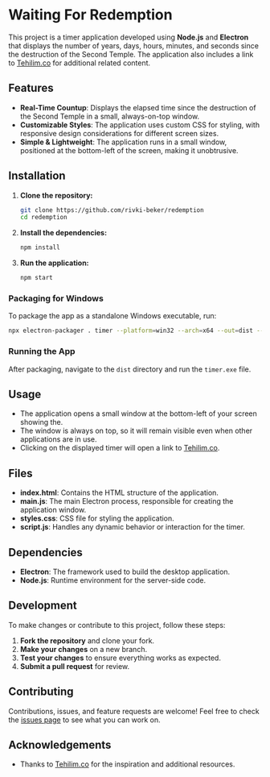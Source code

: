 # Waiting For Redemption

This project is a timer application developed using **Node.js** and **Electron** that displays the number of years, days, hours, minutes, and seconds since the destruction of the Second Temple. The application also includes a link to [Tehilim.co](https://tehilim.co/) for additional related content.

## Features

- **Real-Time Countup**: Displays the elapsed time since the destruction of the Second Temple in a small, always-on-top window.
- **Customizable Styles**: The application uses custom CSS for styling, with responsive design considerations for different screen sizes.
- **Simple & Lightweight**: The application runs in a small window, positioned at the bottom-left of the screen, making it unobtrusive.

## Installation

1. **Clone the repository:**
   ```bash
   git clone https://github.com/rivki-beker/redemption
   cd redemption
   ```

2. **Install the dependencies:**
   ```bash
   npm install
   ```

3. **Run the application:**
   ```bash
   npm start
   ```

### Packaging for Windows

To package the app as a standalone Windows executable, run:

```bash
npx electron-packager . timer --platform=win32 --arch=x64 --out=dist --overwrite
```

### Running the App

After packaging, navigate to the `dist` directory and run the `timer.exe` file.

## Usage

- The application opens a small window at the bottom-left of your screen showing the.
- The window is always on top, so it will remain visible even when other applications are in use.
- Clicking on the displayed timer will open a link to [Tehilim.co](https://tehilim.co/).

## Files

- **index.html**: Contains the HTML structure of the application.
- **main.js**: The main Electron process, responsible for creating the application window.
- **styles.css**: CSS file for styling the application.
- **script.js**: Handles any dynamic behavior or interaction for the timer.

## Dependencies

- **Electron**: The framework used to build the desktop application.
- **Node.js**: Runtime environment for the server-side code.

## Development

To make changes or contribute to this project, follow these steps:

1. **Fork the repository** and clone your fork.
2. **Make your changes** on a new branch.
3. **Test your changes** to ensure everything works as expected.
4. **Submit a pull request** for review.

## Contributing

Contributions, issues, and feature requests are welcome! Feel free to check the [issues page](https://github.com/rivki-beker/redemption/issues) to see what you can work on.

## Acknowledgements

- Thanks to [Tehilim.co](https://tehilim.co/) for the inspiration and additional resources.
